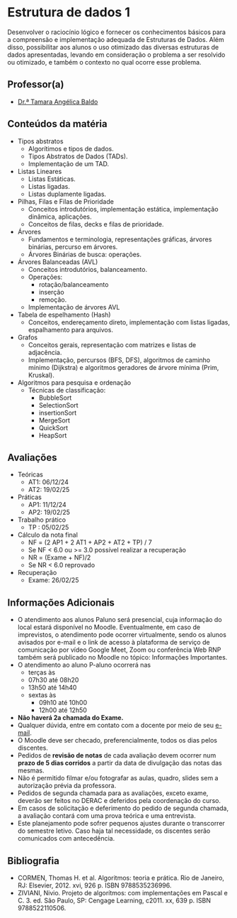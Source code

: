 # Estrutura de dados 1

Desenvolver o raciocínio lógico e fornecer os conhecimentos básicos para a compreensão e implementação adequada de Estruturas de Dados. Além disso, possibilitar aos alunos o uso otimizado das diversas estruturas de dados apresentadas, levando em consideração o problema a ser resolvido ou otimizado, e também o contexto no qual ocorre esse problema.

## Professor(a)

- [Dr.ª Tamara Angélica Baldo](https://www.escavador.com/sobre/3950828/tamara-angelica-baldo)


## Conteúdos da matéria

- Tipos abstratos
  - Algorítimos e tipos de dados.
  - Tipos Abstratos de Dados (TADs).
  - Implementação de um TAD.
- Listas Lineares
  - Listas Estáticas.
  - Listas ligadas.
  - Listas duplamente ligadas.
- Pilhas, Filas e Filas de Prioridade
  - Conceitos introdutórios, implementação estática, implementação dinâmica, aplicações.
  - Conceitos de filas, decks e filas de prioridade.
- Árvores
  - Fundamentos e terminologia, representações gráficas, árvores binárias, percurso em árvores.
  - Árvores Binárias de busca: operações.
- Árvores Balanceadas (AVL)
  - Conceitos introdutórios, balanceamento.
  - Operações:
    - rotação/balanceamento
    - inserção
    - remoção.
  - Implementação de árvores AVL
- Tabela de espelhamento (Hash)
  - Conceitos, endereçamento direto, implementação com listas ligadas, espalhamento para arquivos.
- Grafos
  - Conceitos gerais, representação com matrizes e listas de adjacência.
  - Implementação, percursos (BFS, DFS), algoritmos de caminho mínimo (Dijkstra) e algoritmos geradores de árvore mínima (Prim, Kruskal).
- Algoritmos para pesquisa e ordenação
  - Técnicas de classificação:
    - BubbleSort
    - SelectionSort
    - insertionSort
    - MergeSort
    - QuickSort
    - HeapSort

## Avaliações

- Teóricas
  - AT1: 06/12/24
  - AT2: 19/02/25
- Práticas
  - AP1: 11/12/24
  - AP2: 19/02/25
- Trabalho prático
  - TP : 05/02/25
- Cálculo da nota final
  - NF = (2 AP1 + 2 AT1 + AP2 + AT2 + TP) / 7
  - Se NF < 6.0 ou >= 3.0 possível realizar a recuperação
  - NR = (Exame + NF)/2
  - Se NR < 6.0 reprovado
- Recuperação
  - Exame: 26/02/25

## Informações Adicionais

- O atendimento aos alunos Paluno será presencial, cuja informação do local estará disponível no Moodle. Eventualmente, em caso de imprevistos, o atendimento pode ocorrer virtualmente, sendo os alunos avisados por e-mail e o link de acesso à plataforma de serviço de comunicação por vídeo Google Meet, Zoom ou conferência Web RNP também será publicado no Moodle no tópico: Informações Importantes.
- O atendimento ao aluno P-aluno ocorrerá nas
  - terças às
  - 07h30 até 08h20
  - 13h50 até 14h40
  - sextas às
    - 09h10 até 10h00
    - 12h00 até 12h50
- **Não haverá 2a chamada do Exame.**
- Qualquer dúvida, entre em contato com a docente por meio de seu [e-mail](https://www.youtube.com/watch?v=dQw4w9WgXcQ&ab_channel=RickAstley).
- O Moodle deve ser checado, preferencialmente, todos os dias pelos discentes.
- Pedidos de **revisão de notas** de cada avaliação devem ocorrer num **prazo de 5 dias corridos** a partir da data de divulgação das notas das mesmas.
- Não é permitido filmar e/ou fotografar as aulas, quadro, slides sem a autorização prévia da professora.
- Pedidos de segunda chamada para as avaliações, exceto exame, deverão ser feitos no DERAC e deferidos pela coordenação do curso.
- Em casos de solicitação e deferimento do pedido de segunda chamada, a avaliação contará com uma prova teórica e uma entrevista.
- Este planejamento pode sofrer pequenos ajustes durante o transcorrer do semestre letivo. Caso haja tal necessidade, os discentes serão comunicados com antecedência.

## Bibliografia

- CORMEN, Thomas H. et al. Algoritmos: teoria e prática. Rio de Janeiro, RJ: Elsevier, 2012. xvi, 926 p. ISBN 9788535236996.
- ZIVIANI, Nivio. Projeto de algorítmos: com implementações em Pascal e C. 3. ed. São Paulo, SP: Cengage Learning, c2011. xx, 639 p. ISBN 9788522110506.
